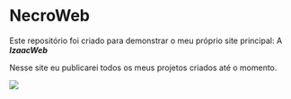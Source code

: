 # NecroWeb
Este repositório foi criado para demonstrar o meu próprio site principal: A _**IzaacWeb**_

Nesse site eu publicarei todos os meus projetos criados até o momento.

![](https://media.tenor.com/nq-mZmaKK4UAAAAi/halo-infinite.gif)
